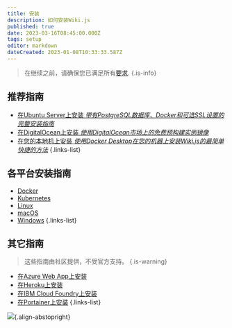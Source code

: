 ```yaml
---
title: 安装
description: 如何安装Wiki.js
published: true
date: 2023-03-16T08:45:00.000Z
tags: setup
editor: markdown
dateCreated: 2023-01-08T10:33:33.587Z
---
```


> 在继续之前，请确保您已满足所有[要求](/install/requirements).
{.is-info}

## 推荐指南
- [在Ubuntu Server上安装 *带有PostgreSQL数据库、Docker和可选SSL设置的完整安装指南*](/install/ubuntu)
- [在DigitalOcean上安装 *使用DigitalOcean市场上的免费预构建实例镜像*](/install/digitalocean)
- [在您的本地机上安装 *使用Docker Desktop在您的机器上安装Wiki.js的最简单快捷的方法*](/install/docker-desktop)
{.links-list}

## 各平台安装指南
- [Docker](/install/docker)
- [Kubernetes](/install/kubernetes)
- [Linux](/install/linux)
- [macOS](/install/macos)
- [Windows](/install/windows)
{.links-list}

## 其它指南
> 这些指南由社区提供，不受官方支持。
{.is-warning}
<!-- - [Install on AWS EC2 *using the free Marketplace Image*](/install/aws) -->
- [在Azure Web App上安装](/install/azurewebapp)
- [在Heroku上安装](/install/heroku)
- [在IBM Cloud Foundry上安装](https://github.com/Requarks/wiki-ibm-cloud-foundry)
- [在Portainer上安装](/install/portainer)
{.links-list}

![](https://a.icons8.com/ajlQdsfa/FZhYWV/svg.svg){.align-abstopright}